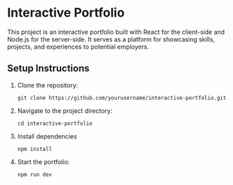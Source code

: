 # Interactive Portfolio

This project is an interactive portfolio built with React for the client-side and Node.js for the server-side. It serves as a platform for showcasing skills, projects, and experiences to potential employers.


## Setup Instructions

1. Clone the repository:
   ```
   git clone https://github.com/yourusername/interactive-portfolio.git
   ```

2. Navigate to the project directory:
   ```
   cd interactive-portfolio
   ```

3. Install dependencies 
   ```
   npm install
   ```

4. Start the portfolio:
   ```
   npm run dev
   ```
